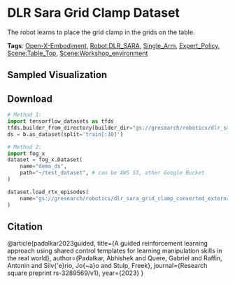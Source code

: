 # DLR Sara Grid Clamp Dataset

The robot learns to place the grid clamp in the grids on the table.

**Tags**: [Open-X-Embodiment](oed-playground/tree/master/pages/tags/Open-X-Embodiment.md), [Robot:DLR_SARA](oed-playground/tree/master/pages/tags/Robot:DLR_SARA.md), [Single_Arm](oed-playground/tree/master/pages/tags/Single_Arm.md), [Expert_Policy](oed-playground/tree/master/pages/tags/Expert_Policy.md), [Scene:Table_Top](oed-playground/tree/master/pages/tags/Scene:Table_Top.md), [Scene:Workshop_environment](oed-playground/tree/master/pages/tags/Scene:Workshop_environment.md)

## Sampled Visualization



## Download


```python
# Method 1: 
import tensorflow_datasets as tfds
tfds.builder_from_directory(builder_dir="gs://gresearch/robotics/dlr_sara_grid_clamp_converted_externally_to_rlds/0.1.0")
ds = b.as_dataset(split='train[:10]')

# Method 2:
import fog_x
dataset = fog_x.Dataset(
    name="demo_ds",
    path="~/test_dataset", # can be AWS S3, other Google Bucket
)  

dataset.load_rtx_episodes(
    name="gs://gresearch/robotics/dlr_sara_grid_clamp_converted_externally_to_rlds/0.1.0",
)
```


## Citation

@article{padalkar2023guided,
  title={A guided reinforcement learning approach using shared control templates for learning manipulation skills in the real world},
  author={Padalkar, Abhishek and Quere, Gabriel and Raffin, Antonin and Silv{\'e}rio, Jo{\~a}o and Stulp, Freek},
  journal={Research square preprint rs-3289569/v1},
  year={2023}
}